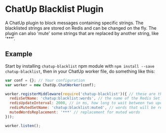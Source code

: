 # ChatUp Blacklist Plugin

A ChatUp plugin to block messages containing specific strings. The blacklisted strings are stored on Redis and can be changed on the fly. The plugin can also 'mute' some strings that are replaced by another string, like '***'.

## Example

Start by installing `chatup-blacklist` npm module with `npm install --save chatup-blacklist`, then in your ChatUp worker file, do something like this:

```js
var conf = {}; // Your configuration
var worker = new ChatUp.ChatWorker(conf);

worker.registerMiddleware(require('chatup-blacklist')({ // these are the default values, you can omit them
  redisSetName: 'chatup:blacklist:words', // the name of the Redis Set
  redisUpdateInterval: 2000, // in ms, how long to wait between two updates from redis
  redisMutedSetName: 'chatup:blacklist:muted', // words that will be replaced by mutedWordsReplacement
  mutedWordsReplacement: '***' // replacement for muted words
}));

worker.listen();
```
